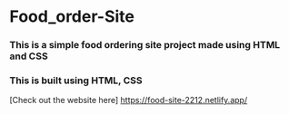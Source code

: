 # Food_order-Site
### This is a simple food ordering site project made using HTML and CSS


### This is built using HTML, CSS <br/>

[Check out the website here] https://food-site-2212.netlify.app/
